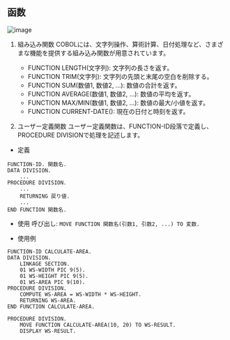 ## 函数
![image](https://github.com/user-attachments/assets/d743076d-b0af-4e6b-b849-d37b7a362554)

1. 組み込み関数
COBOLには、文字列操作、算術計算、日付処理など、さまざまな機能を提供する組み込み関数が用意されています。
    + FUNCTION LENGTH(文字列): 文字列の長さを返す。
    + FUNCTION TRIM(文字列): 文字列の先頭と末尾の空白を削除する。
    + FUNCTION SUM(数値1, 数値2, ...): 数値の合計を返す。
    + FUNCTION AVERAGE(数値1, 数値2, ...): 数値の平均を返す。
    + FUNCTION MAX/MIN(数値1, 数値2, ...): 数値の最大/小値を返す。
    + FUNCTION CURRENT-DATE(): 現在の日付と時刻を返す。

2. ユーザー定義関数
ユーザー定義関数は、FUNCTION-ID段落で定義し、PROCEDURE DIVISIONで処理を記述します。
- 定義
```cobol
FUNCTION-ID. 関数名.
DATA DIVISION.
    ...
PROCEDURE DIVISION.
    ...
    RETURNING 戻り値.
    ...
END FUNCTION 関数名.
```

- 使用 呼び出し:
`MOVE FUNCTION 関数名(引数1, 引数2, ...) TO 変数.`

- 使用例
```cobol
FUNCTION-ID CALCULATE-AREA.
DATA DIVISION.
    LINKAGE SECTION.
    01 WS-WIDTH PIC 9(5).
    01 WS-HEIGHT PIC 9(5).
    01 WS-AREA PIC 9(10).
PROCEDURE DIVISION.
    COMPUTE WS-AREA = WS-WIDTH * WS-HEIGHT.
    RETURNING WS-AREA.
END FUNCTION CALCULATE-AREA.

PROCEDURE DIVISION.
    MOVE FUNCTION CALCULATE-AREA(10, 20) TO WS-RESULT.
    DISPLAY WS-RESULT.
```
